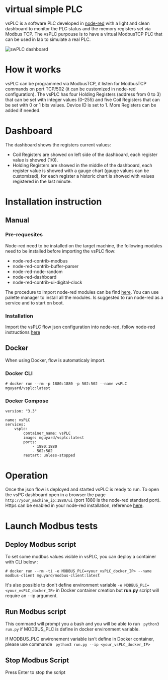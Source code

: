 # virtual simple PLC
vsPLC is a software PLC developed in [node-red](https://nodered.org/) with a light and clean dashboard to monitor the PLC status and the memory registers set via Modbus TCP.
The vsPLC purpouse is to have a virtual ModbusTCP PLC that can be used in lab to simulate a real PLC.

![swPLC dashboard](https://github.com/br1pro/swPLC/blob/main/Pictures/swPLC_dashboard.png)

# How it works
vsPLC can be programmed via ModbusTCP, it listen for ModbusTCP commands on port TCP/502 (it can be customized in node-red configuration). 
The vsPLC has four Holding Registers (address from 0 to 3) that can be set with integer values (0–255) and five Coil Registers that can be set with 0 or 1 bits values.
Device ID is set to 1. More Registers can be added if needed.

# Dashboard
The dashboard shows the registers current values:
- Coil Registers are showed on left side of the dashboard, each register value is showed (1/0).
- Holding Registers are showed in the middle of the dashboard, each register value is showed with a gauge chart (gauge values can be customized), for each register a historic chart is showed with values registered in the last minute.

# Installation instruction
## Manual
### Pre-requesites
Node-red need to be installed on the target machine, the following modules need to be installed before importing the vsPLC flow:
- node-red-contrib-modbus
- node-red-contrib-buffer-parser
- node-red-node-random
- node-red-dashboard
- node-red-contrib-ui-digital-clock
  
The procedure to import node-red modules can be find [here](https://nodered.org/docs/user-guide/editor/palette/manager). You can use palette manager to install all the modules. Is suggested to run node-red as a service and to start on boot.
### Installation
Import the vsPLC flow json configuration into node-red, follow node-red instructions [here](https://nodered.org/docs/user-guide/editor/workspace/import-export)

## Docker

When using Docker, flow is automaticaly import.

### Docker CLI

```
# docker run --rm -p 1880:1880 -p 502:502 --name vsPLC mguyard/vsplc:latest
```

### Docker Compose

```
version: "3.3"

name: vsPLC
services:
    vsplc:
        container_name: vsPLC
        image: mguyard/vsplc:latest
        ports:
            - 1880:1880
            - 502:502
        restart: unless-stopped
```

# Operation

Once the json flow is deployed and started vsPLC is ready to run.
To open the vsPC dashboard open in a browser the page `http://your_machine_ip:1880/ui` (port 1880 is the node-red standard port). 
Https can be enabled in your node-red installation, reference [here](https://nodered.org/docs/user-guide/runtime/securing-node-red).

# Launch Modbus tests

## Deploy Modbus script

To set some modbus values visible in vsPLC, you can deploy a container with CLI below :

```
# docker run --rm -ti -e MODBUS_PLC=<your_vsPLC_docker_IP> --name modbus-client mguyard/modbus-client:latest
```
It's also possible to don't define environment variable ```-e MODBUS_PLC=<your_vsPLC_docker_IP>``` in Docker container creation but __run.py__ script will require an --ip argument.

## Run Modbus script

This command will prompt you a bash and you will be able to run ``` python3 run.py``` if MODBUS_PLC is define in docker environment variable.

If MODBUS_PLC environement variable isn't define in Docker container, please use commande ``` python3 run.py --ip <your_vsPLC_docker_IP>```

## Stop Modbus Script

Press Enter to stop the script